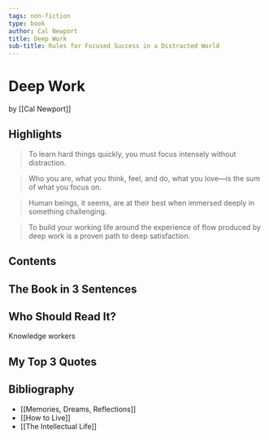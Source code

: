 ```yaml
---
tags: non-fiction
type: book
author: Cal Newport
title: Deep Work
sub-title: Rules for Focused Success in a Distracted World
---
```


# Deep Work
by [[Cal Newport]]

## Highlights
> To learn hard things quickly, you must focus intensely without distraction.

> Who you are, what you think, feel, and do, what you love—is the sum of what you focus on.

> Human beings, it seems, are at their best when immersed deeply in something challenging.

> To build your working life around the experience of flow produced by deep work is a proven path to deep satisfaction.

## Contents

## The Book in 3 Sentences

## Who Should Read It?
Knowledge workers

## My Top 3 Quotes

## Bibliography
* [[Memories, Dreams, Reflections]]
* [[How to Live]]
* [[The Intellectual Life]]
